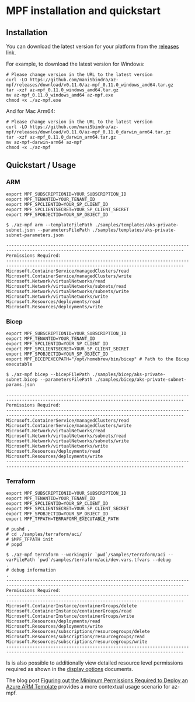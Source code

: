 # MPF installation and quickstart

## Installation

You can download the latest version for your platform from the [releases](https://github.com/maniSbindra/az-mpf/releases/) link.

For example, to download the latest version for Windows:

```shell
# Please change version in the URL to the latest version
curl -LO https://github.com/maniSbindra/az-mpf/releases/download/v0.11.0/az-mpf_0.11.0_windows_amd64.tar.gz
tar -xzf az-mpf_0.11.0_windows_amd64.tar.gz
mv az-mpf_0.11.0_windows_amd64 az-mpf.exe
chmod +x ./az-mpf.exe
```

And for Mac Arm64:
  
```shell
# Please change version in the URL to the latest version
curl -LO https://github.com/maniSbindra/az-mpf/releases/download/v0.11.0/az-mpf_0.11.0_darwin_arm64.tar.gz
tar -xzf az-mpf_0.11.0_darwin_arm64.tar.gz
mv az-mpf-darwin-arm64 az-mpf
chmod +x ./az-mpf
```

## Quickstart / Usage

### ARM

```shell
export MPF_SUBSCRIPTIONID=YOUR_SUBSCRIPTION_ID
export MPF_TENANTID=YOUR_TENANT_ID
export MPF_SPCLIENTID=YOUR_SP_CLIENT_ID
export MPF_SPCLIENTSECRET=YOUR_SP_CLIENT_SECRET
export MPF_SPOBJECTID=YOUR_SP_OBJECT_ID

$ ./az-mpf arm --templateFilePath ./samples/templates/aks-private-subnet.json --parametersFilePath ./samples/templates/aks-private-subnet-parameters.json

------------------------------------------------------------------------------------------------------------------------------------------
Permissions Required:
------------------------------------------------------------------------------------------------------------------------------------------
Microsoft.ContainerService/managedClusters/read
Microsoft.ContainerService/managedClusters/write
Microsoft.Network/virtualNetworks/read
Microsoft.Network/virtualNetworks/subnets/read
Microsoft.Network/virtualNetworks/subnets/write
Microsoft.Network/virtualNetworks/write
Microsoft.Resources/deployments/read
Microsoft.Resources/deployments/write

```

### Bicep

```shell
export MPF_SUBSCRIPTIONID=YOUR_SUBSCRIPTION_ID
export MPF_TENANTID=YOUR_TENANT_ID
export MPF_SPCLIENTID=YOUR_SP_CLIENT_ID
export MPF_SPCLIENTSECRET=YOUR_SP_CLIENT_SECRET
export MPF_SPOBJECTID=YOUR_SP_OBJECT_ID
export MPF_BICEPEXECPATH="/opt/homebrew/bin/bicep" # Path to the Bicep executable

$ ./az-mpf bicep --bicepFilePath ./samples/bicep/aks-private-subnet.bicep --parametersFilePath ./samples/bicep/aks-private-subnet-params.json

------------------------------------------------------------------------------------------------------------------------------------------
Permissions Required:
------------------------------------------------------------------------------------------------------------------------------------------
Microsoft.ContainerService/managedClusters/read
Microsoft.ContainerService/managedClusters/write
Microsoft.Network/virtualNetworks/read
Microsoft.Network/virtualNetworks/subnets/read
Microsoft.Network/virtualNetworks/subnets/write
Microsoft.Network/virtualNetworks/write
Microsoft.Resources/deployments/read
Microsoft.Resources/deployments/write
------------------------------------------------------------------------------------------------------------------------------------------

```

### Terraform

```shell
export MPF_SUBSCRIPTIONID=YOUR_SUBSCRIPTION_ID
export MPF_TENANTID=YOUR_TENANT_ID
export MPF_SPCLIENTID=YOUR_SP_CLIENT_ID
export MPF_SPCLIENTSECRET=YOUR_SP_CLIENT_SECRET
export MPF_SPOBJECTID=YOUR_SP_OBJECT_ID
export MPF_TFPATH=TERRAFORM_EXECUTABLE_PATH

# pushd .
# cd ./samples/terraform/aci/
# $MPF_TFPATH init
# popd

$ ./az-mpf terraform --workingDir `pwd`/samples/terraform/aci --varFilePath `pwd`/samples/terraform/aci/dev.vars.tfvars --debug
.
# debug information
.
------------------------------------------------------------------------------------------------------------------------------------------
Permissions Required:
------------------------------------------------------------------------------------------------------------------------------------------
Microsoft.ContainerInstance/containerGroups/delete
Microsoft.ContainerInstance/containerGroups/read
Microsoft.ContainerInstance/containerGroups/write
Microsoft.Resources/deployments/read
Microsoft.Resources/deployments/write
Microsoft.Resources/subscriptions/resourcegroups/delete
Microsoft.Resources/subscriptions/resourcegroups/read
Microsoft.Resources/subscriptions/resourcegroups/write
------------------------------------------------------------------------------------------------------------------------------------------

```

Is is also possible to additionally view detailed resource level permissions required as shown in the [display options](docs/display-options.MD) documents.

The blog post [Figuring out the Minimum Permissions Required to Deploy an Azure ARM Template](https://medium.com/microsoftazure/figuring-out-the-minimum-permissions-required-to-deploy-an-azure-arm-template-d1c1e74092fa) provides a more contextual usage scenario for az-mpf.